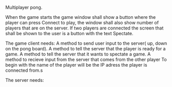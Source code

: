 Multiplayer pong.

When the game starts the game window shall show a button where the player can press Connect to play, 
the window shall also show number of players that are on the server. 
If two players are connected the screen that shall be shown to the user is a button with the text Spectate.

The game client needs:
A method to send user input to the server( up, down on the pong board).
A method to tell the server that the player is ready for a game.
A method to tell the server that it wants to spectate a game.
A method to recieve input from the server that comes from the other player
To begin with the name of the player will be the IP adress the player is connected from.s





The server needs:

